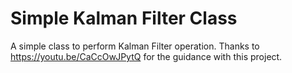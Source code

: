 # Simple Kalman Filter Class
A simple class to perform Kalman Filter operation.
Thanks to https://youtu.be/CaCcOwJPytQ for the guidance with this project.
